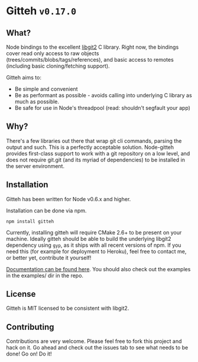 # Gitteh `v0.17.0`

## What?

Node bindings to the excellent [libgit2](http://libgit2.github.com) C library. Right now, the bindings cover read only access to raw objects (trees/commits/blobs/tags/references), and basic access to remotes (including basic cloning/fetching support).

Gitteh aims to:

* Be simple and convenient
* Be as performant as possible - avoids calling into underlying C library as much as possible.
* Be safe for use in Node's threadpool (read: shouldn't segfault your app)

## Why?

There's a few libraries out there that wrap git cli commands, parsing the output and such. This is a perfectly acceptable solution. Node-gitteh provides first-class support to work with a git repository on a low level, and does not require git.git (and its myriad of dependencies) to be installed in the server environment.

## Installation

Gitteh has been written for Node v0.6.x and higher.

Installation can be done via npm.

	npm install gitteh

Currently, installing gitteh will require CMake 2.6+ to be present on your machine. Ideally gitteh should be able to build the underlying libgit2 dependency using `gyp`, as it ships with all recent versions of npm. If you need this (for example for deployment to Heroku), feel free to contact me, or better yet, contribute it yourself!

[Documentation can be found here](http://libgit2.github.com/node-gitteh/docs/index.html). You should also check out the examples in the examples/ dir in the repo.

## License

Gitteh is MIT licensed to be consistent with libgit2.

## Contributing

Contributions are very welcome. Please feel free to fork this project and hack on it. Go ahead and check out the issues tab to see what needs to be done! Go on! Do it!
